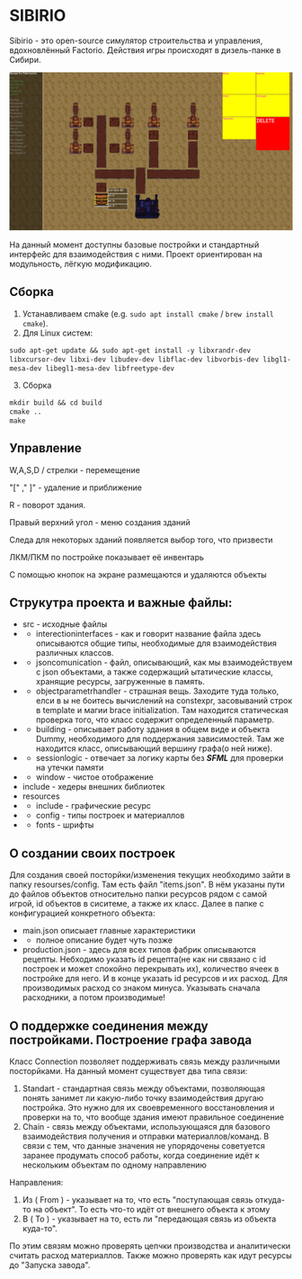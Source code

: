 # SIBIRIO

Sibirio - это open-source симулятор строительства и управления, вдохновлённый Factorio. Действия игры происходят в дизель-панке в Сибири.

![1746364466176](images/README/1746364466176.png)

На данный момент доступны базовые постройки и стандартный интерфейс для взаимодействия с ними. Проект ориентирован на модульность, лёгкую модификацию.

Сборка
------------

1. Устанавливаем cmake (e.g. ```sudo apt install cmake``` / ```brew install cmake```).
2. Для Linux систем:

```
sudo apt-get update && sudo apt-get install -y libxrandr-dev libxcursor-dev libxi-dev libudev-dev libflac-dev libvorbis-dev libgl1-mesa-dev libegl1-mesa-dev libfreetype-dev
```

3. Сборка

```
mkdir build && cd build
cmake ..
make
```

Управление
--------------------

W,A,S,D / стрелки - перемещение

"[" ," ]" - удаление и приближение

R - поворот здания.

Правый верхний угол - меню создания зданий

Следа для некоторых зданий появляется выбор того, что призвести

ЛКМ/ПКМ по постройке показывает её инвентарь

С помощью кнопок на экране размещаются и удаляются объекты

Струкутра проекта и важные файлы:
-------------------------------------------------------------

- src - исходные файлы
- - interectioninterfaces - как и говорит название файла здесь описываются общие типы, необходимые для взаимодействия различных классов.
- - jsoncomunication - файл, описывающий, как мы взаимодействуем с json объектами, а также содержащий ытатические классы, хранящие ресурсы, загруженные в память.
- - objectparametrhandler - страшная вещь. Заходите туда только, елси в ы не боитесь вычислений на constexpr, засовываний строк в template и магии brace initialization. Там находится статическая проверка того, что класс содержит определенный параметр.
- - building - описывает работу здания в общем виде и объекта Dummy, необходимого для поддержания зависимостей. Там же находится класс, описывающий вершину графа(о ней ниже).
- - sessionlogic - отвечает за логику карты без ***SFML*** для проверки на утечки памяти
- - window - чистое отображение
- include - хедеры внешних библиотек
- resources
- - include - графические ресурс
- - config - типы построек и материаллов
- - fonts - шрифты

О создании своих построек
-----------------------------------------------

Для создания своей посторйки/изменения текущих необходимо зайти в папку resourses/config. Там есть файл "items.json". В нём указаны пути до файлов объектов относительно папки ресурсов рядом с самой игрой, id объектов в сиситеме, а также их класс. Далее в папке с конфигурацией конкретного объекта:

- main.json описыает главные характеристики
- - полное описание будет чуть позже
- production.json - здесь для всех типов фабрик описываются рецепты. Небходимо указать id рецепта(не как ни связано с id построек и может спокойно перекрывать их), количество ячеек в постройке для него. И в конце указать id ресурсов и их расход. Для производимых расход со знаком минуса. Указывать сначала расходники, а потом производимые!

О поддержке соединения между постройками. Построение графа завода
--------------------------------------------------------------------------------------------------------------------------

Класс Connection позволяет поддерживать связь между различными посторйками. На данный момент существует два типа связи:

1) Standart - стандартная связь между объектами, позволяющая понять занимет ли какую-либо точку взаимодействия другаю постройка. Это нужно для их своевременного восстановления и проверки на то, что вообще здания имеют правильное соединение
2) Chain - связь между объектами, использующаяся для базового взаимодействия получения и отправки материаллов/команд. В связи с тем, что данные значения не упорядочены советуется заранее продумать способ работы, когда соединение идёт к нескольким объектам по одному направлению

Направления:

1) Из ( From ) - указывает на то, что есть "поступающая связь откуда-то на объект". То есть что-то идёт от внешнего объекта к этому
2) В ( To ) - указывает на то, есть ли "передающая связь из объекта куда-то".

По этим связям можно проверять цепчки производства и аналитически считать расход материаллов. Также можно проверять как идут ресурсы до "Запуска завода".
